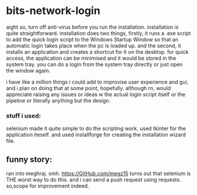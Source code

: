 ﻿# bits-network-login

aight so, turn off anti-virus before you run the installation. installation is quite straightforward. installation does two things, firstly, it runs a .exe script to add the quick login script to the Windows Startup Window so that an automatic login takes place when the pc is loaded up. and the second, it installs an application and creates a shortcut for it on the desktop. for quick access, the application can be minimised and it would be stored in the system tray. you can do a login from the system tray directly or just open the window again.

i have like a million things i could add to improvise user experience and gui, and i plan on doing that at some point, hopefully. although rn, would appreciate raising any issues or ideas w the actual login script itself or the pipeline or literally anything but the design.

### stuff i used:
selenium made it quite simple to do the scripting work.
used tkinter for the application iteself.
and used installforge for creating the installation wizard file.

## funny story:
ran into meghraj. smh. https://GitHub.com/megz15
turns out that selenium is THE worst way to do this. and i can send a push request using requests. so,scope for improvement indeed. 

